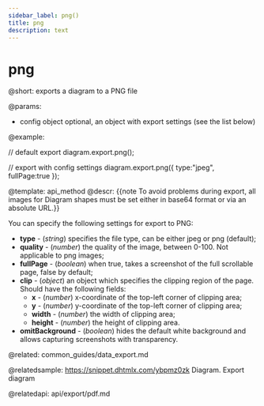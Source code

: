 ```yaml
---
sidebar_label: png()
title: png
description: text
---
```


# png

@short:
exports a diagram to a PNG file

@params:

* config			object			optional, an object with export settings (see the list below)

@example:

// default export
diagram.export.png();

// export with config settings
diagram.export.png({
	type:"jpeg",
	fullPage:true
});

@template: api_method
@descr:
{{note To avoid problems during export, all images for Diagram shapes must be set either in base64 format or via an absolute URL.}}

You can specify the following settings for export to PNG:

- **type** - (*string*) specifies the file type, can be either jpeg or png (default);
- **quality** - (*number*) the quality of the image, between 0-100. Not applicable to png images;
- **fullPage** - (*boolean*) when true, takes a screenshot of the full scrollable page, false by default;
- **clip** - (*object*) an object which specifies the clipping region of the page. Should have the following fields:
	- **x** - (*number*) x-coordinate of the top-left corner of clipping area;
	- **y** - (*number*) y-coordinate of the top-left corner of clipping area;
	- **width** - (*number*) the width of clipping area;
	- **height** - (*number*) the height of clipping area.
- **omitBackground** -  (*boolean*) hides the default white background and allows capturing screenshots with transparency. 

@related:
	common_guides/data_export.md

@relatedsample:
https://snippet.dhtmlx.com/ybpmz0zk	Diagram. Export diagram

@relatedapi:
    api/export/pdf.md